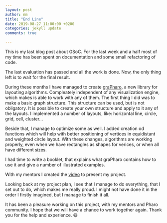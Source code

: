 ```yaml
---
layout: post
author: nm
title: "End Line"
date: 2019-08-27 11:00:00 +0200
categories: jekyll update
comments: true

---
```


This is my last blog post about GSoC. For the last week and a half most of my time has been spent on documentation and some small refactoring of code. 

The last evaluation has passed and all the work is done. Now, the only thing left is to wait for the final result. 

During these months I have managed to create [graPharo](https://github.com/medicka/graPharo), a new library for layouting algorithms. Compleately independent of any visualization engine, which makes is able to work with any of them. The first thing I did was to make a basic graph structure. This structure can be used, but is not obligatory. It is possible to create your own structure and apply to it any of the layouts. I implemented a number of layouts, like: horizontal line, circle, grid, cell, cluster...

Beside that, I manage to optimize some as well. I added creation od functions which will help with better positioning of vertices in equidistant and weighted circle layout. With these changes, algorithms are working properly, even when we have rectangles as shapes for verices, or when all have different sizes.

I had time to write a booklet, that explains what graPharo contains how to use it and give a number of illustrated examples.

With my mentors I created the [video](https://drive.google.com/open?id=1FoKAUALJ_N0up6yf689B4BxJTwwUWtJ9) to present my project.



Looking back at my project plan, I see that I manage to do everything, that I set out to do, which makes me really proud. I might not have done it in the order I firstly imagined, but I manage to finish it all.

It has been a pleasure working on this project, with my mentors and Pharo community. I hope that we will have a chance to work together again. Thank you for the help and experience. :smile:
